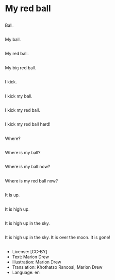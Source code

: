 # My red ball

##
Ball.

##
My ball.

##
My red ball.

##
My big red ball.

##
I kick.

##
I kick my ball.

##
I kick my red ball.

##
I kick my red ball hard!

##
Where?

##
Where is my ball?

##
Where is my ball now?

##
Where is my red ball
now?

##
It is up.

##
It is high up.

##
It is high up in the sky.

##
It is high up in the sky.
It is over the moon.
It is gone!

##
* License: [CC-BY]
* Text: Marion Drew
* Illustration: Marion Drew
* Translation: Khothatso Ranoosi, Marion Drew
* Language: en
